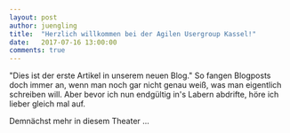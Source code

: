 ```yaml
---
layout: post
author: juengling
title:  "Herzlich willkommen bei der Agilen Usergroup Kassel!"
date:   2017-07-16 13:00:00
comments: true
---
```

"Dies ist der erste Artikel in unserem neuen Blog." So fangen Blogposts doch immer an,
wenn man noch gar nicht genau weiß, was man eigentlich schreiben will.
Aber bevor ich nun endgültig in's Labern abdrifte, höre ich lieber gleich mal auf.

Demnächst mehr in diesem Theater ...
